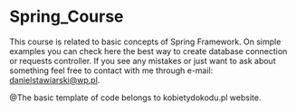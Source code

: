 # Spring_Course
This course is related to basic concepts of Spring Framework.
On simple examples you can check here the best way to create database connection or requests controller.
If you see any mistakes or just want to ask about something feel free to contact with me through e-mail: danielstawiarski@wp.pl.

@The basic template of code belongs to kobietydokodu.pl website.

